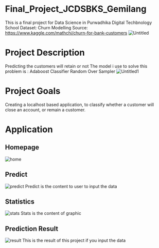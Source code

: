# Final_Project_JCDSBKS_Gemilang
This is a final project for Data Science in Purwadhika Digital Techbnology School
Dataset: Churn Modelling
Source: https://www.kaggle.com/mathchi/churn-for-bank-customers
![Untitled](https://user-images.githubusercontent.com/61839313/95962805-0d0bde00-0e31-11eb-9db4-ff69d5d5534a.png)

# Project Description
Predicting the customers will retain or not
The model i use to solve this problem is : Adaboost Classifier Random Over Sampler
![Untitled1](https://user-images.githubusercontent.com/61839313/95963188-902d3400-0e31-11eb-8dec-e992497a9176.png)

# Project Goals
Creating a localhost based application, to classify whether a customer will close an account, or remain a customer.

# Application
## Homepage
![home](https://user-images.githubusercontent.com/61839313/95963530-003bba00-0e32-11eb-9e34-c4f70a8d9be5.png)

## Predict
![predict](https://user-images.githubusercontent.com/61839313/95963689-32e5b280-0e32-11eb-946b-706145885822.png)
Predict is the content to user to input the data

## Statistics
![stats](https://user-images.githubusercontent.com/61839313/95964026-94a61c80-0e32-11eb-9e7f-fa9b522c87ad.png)
Stats is the content of graphic

## Prediction Result
![result](https://user-images.githubusercontent.com/61839313/95964267-d59e3100-0e32-11eb-80c4-83b55fbf302f.png)
This is the result of this project if you input the data
